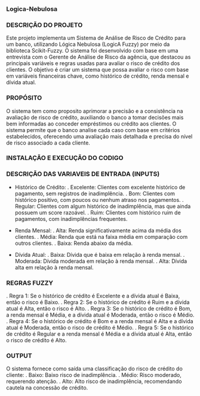### Logica-Nebulosa

### DESCRIÇÃO DO PROJETO

Este projeto implementa um Sistema de Análise de Risco de Crédito para um banco, utilizando Lógica Nebulosa (LogicA Fuzzy) por meio da biblioteca Scikit-Fuzzy. O sistema foi desenvolvido com base em uma entrevista com o Gerente de Análise de Risco da agência, que destacou as principais variáveis e regras usadas para avaliar o risco de crédito dos clientes. O objetivo é criar um sistema que possa avaliar o risco com base em variáveis financeiras chave, como histórico de crédito, renda mensal e dívida atual.

### PROPÓSITO

O sistema tem como proposito aprimorar a precisão e a consistência na avaliação de risco de crédito, auxiliando o banco a tomar decisões mais bem informadas ao conceder empréstimos ou crédito aos clientes. O sistema permite que o banco analise cada caso com base em critérios estabelecidos, oferecendo uma avaliação mais detalhada e precisa do nível de risco associado a cada cliente.

### INSTALAÇÃO E EXECUÇÃO DO CODIGO

### DESCRIÇÃO DAS VARIAVEIS DE ENTRADA (INPUTS)
- Histórico de Crédito:
  . Excelente: Clientes com excelente histórico de pagamento, sem registros de inadimplência.
  . Bom: Clientes com histórico positivo, com poucos ou nenhum atraso nos pagamentos.
  . Regular: Clientes com algum histórico de inadimplência, mas que ainda possuem um score razoável.
  . Ruim: Clientes com histórico ruim de pagamentos, com inadimplências frequentes.

- Renda Mensal:
  . Alta: Renda significativamente acima da média dos clientes.
  . Média: Renda que está na faixa média em comparação com outros clientes.
  . Baixa: Renda abaixo da média.

- Dívida Atual:
  . Baixa: Dívida que é baixa em relação à renda mensal.
  . Moderada: Dívida moderada em relação à renda mensal.
  . Alta: Dívida alta em relação à renda mensal.

### REGRAS FUZZY
. Regra 1: Se o histórico de crédito é Excelente e a dívida atual é Baixa, então o risco é Baixo.
. Regra 2: Se o histórico de crédito é Ruim e a dívida atual é Alta, então o risco é Alto.
. Regra 3: Se o histórico de crédito é Bom, a renda mensal é Média, e a dívida atual é Moderada, então o risco é Médio.
. Regra 4: Se o histórico de crédito é Bom e a renda mensal é Alta e a dívida atual é Moderada, então o risco de crédito é Médio.
. Regra 5: Se o histórico de crédito é Regular e a renda mensal é Média e a dívida atual é Alta, então o risco de crédito é Alto.

### OUTPUT
O sistema fornece como saída uma classificação do risco de crédito do cliente:
. Baixo: Baixo risco de inadimplência.
. Médio: Risco moderado, requerendo atenção.
. Alto: Alto risco de inadimplência, recomendando cautela na concessão de crédito.
